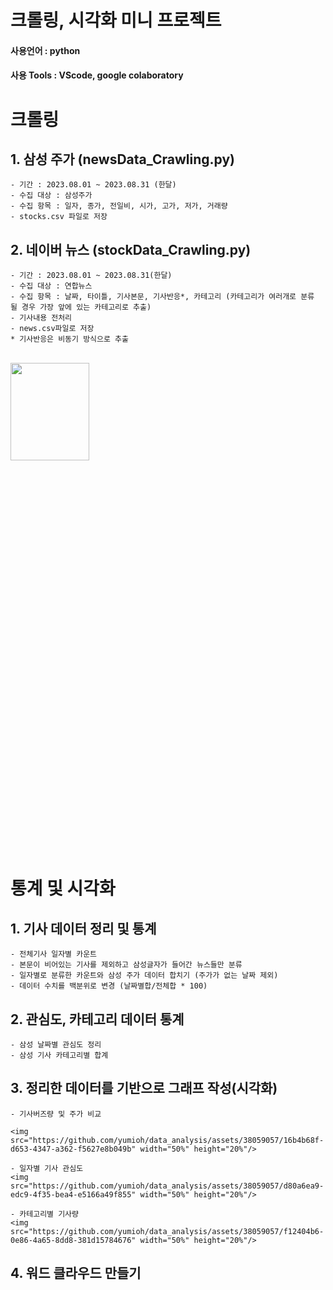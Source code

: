 # 크롤링, 시각화 미니 프로젝트

#### 사용언어 : python
#### 사용 Tools : VScode, google colaboratory

# 크롤링

## 1. 삼성 주가 (newsData_Crawling.py)
    - 기간 : 2023.08.01 ~ 2023.08.31 (한달)
    - 수집 대상 : 삼성주가
    - 수집 항목 : 일자, 종가, 전일비, 시가, 고가, 저가, 거래량
    - stocks.csv 파일로 저장

## 2. 네이버 뉴스 (stockData_Crawling.py)
    - 기간 : 2023.08.01 ~ 2023.08.31(한달)
    - 수집 대상 : 연합뉴스
    - 수집 항목 : 날짜, 타이틀, 기사본문, 기사반응*, 카테고리 (카테고리가 여러개로 분류 될 경우 가장 앞에 있는 카테고리로 추출)
    - 기사내용 전처리
    - news.csv파일로 저장
    * 기사반응은 비동기 방식으로 추출
<br/>

<img src="https://github.com/yumioh/data_analysis/assets/38059057/8547f4ff-fd7f-478c-8ad4-dc66fc0c8475" width="50%" height="20%" />

# 통계 및 시각화

## 1. 기사 데이터 정리 및 통계
    - 전체기사 일자별 카운트
    - 본문이 비어있는 기사를 제외하고 삼성글자가 들어간 뉴스들만 분류
    - 일자별로 분류한 카운트와 삼성 주가 데이터 합치기 (주가가 없는 날짜 제외)
    - 데이터 수치를 백분위로 변경 (날짜별합/전체합 * 100)
    
   
## 2. 관심도, 카테고리 데이터 통계
    - 삼성 날짜별 관심도 정리
    - 삼성 기사 카테고리별 합계


## 3. 정리한 데이터를 기반으로 그래프 작성(시각화)
    - 기사버즈량 및 주가 비교

    <img src="https://github.com/yumioh/data_analysis/assets/38059057/16b4b68f-d653-4347-a362-f5627e8b049b" width="50%" height="20%"/>

    - 일자별 기사 관심도 
    <img src="https://github.com/yumioh/data_analysis/assets/38059057/d80a6ea9-edc9-4f35-bea4-e5166a49f855" width="50%" height="20%"/>

    - 카테고리별 기사량
    <img src="https://github.com/yumioh/data_analysis/assets/38059057/f12404b6-0e86-4a65-8dd8-381d15784676" width="50%" height="20%"/>

## 4. 워드 클라우드 만들기



